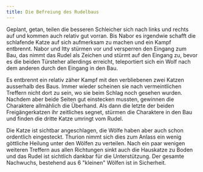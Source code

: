 ```yaml
---
title: Die Befreiung des Rudelbaus
---
```


Geplant, getan, teilen die besseren Schleicher sich nach links und rechts auf und kommen auch relativ gut vorran. Bis Nabor es irgendwie schafft die schlafende Katze auf sich aufmerksam zu machen und ein Kampf entbrennt. Nabor und Itty stürmen vor und versperren den Eingang zum Bau, das nimmt das Rudel als Zeichen und stürmt auf den Eingang zu, bevor es die beiden Türsteher allerdings erreicht, teleportiert sich ein Wolf nach dem anderen durch den Eingang in den Bau.

Es entbrennt ein relativ zäher Kampf mit den verbliebenen zwei Katzen ausserhalb des Baus. Immer wieder scheinen sie nach vermeintlichen Treffern nicht dort zu sein, wo sie beim Schlag noch gesehen wurden. Nachdem aber beide Seiten gut einstecken mussten, gewinnen die Charaktere allmählich die Überhand. Als dann die letzte der beiden Freigängerkatzen ihr zeitliches segnet, stürmen die Charaktere in den Bau und finden die dritte Katze umringt vom Rudel. 

Die Katze ist sichtbar angeschlagen, die Wölfe haben aber auch schon ordentlich eingesteckt. Thurion nimmt sich dies zum Anlass ein wenig göttliche Heilung unter den Wölfen zu verteilen. Nach ein paar wenigen weiteren Treffern aus allen Richtungen sinkt auch die Hauskatze zu Boden und das Rudel ist sichtlich dankbar für die Unterstützung. Der gesamte Nachwuchs, bestehend aus 6 "kleinen" Wölfen ist in Sicherheit.